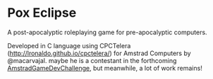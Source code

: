 # Pox Eclipse

A post-apocalyptic roleplaying game for pre-apocalyptic computers.

Developed in C language using CPCTelera (http://lronaldo.github.io/cpctelera/) for Amstrad Computers by @macarvajal.
maybe he is a contestant in the forthcoming [AmstradGameDevChallenge](https://github.com/AmstradGameDevChallenge/), but meanwhile, a lot of work remains!


